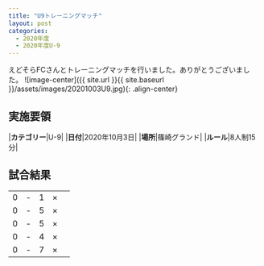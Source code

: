 ```yaml
---
title: "U9トレーニングマッチ"
layout: post
categories:
  - 2020年度
  - 2020年度U-9
---
```


えどそらFCさんとトレーニングマッチを行いました。ありがとうございました。
![image-center]({{ site.url }}{{ site.baseurl }}/assets/images/20201003U9.jpg){: .align-center}

## 実施要領

|**カテゴリー**|U-9|
|**日付**|2020年10月3日|
|**場所**|篠崎グランド|
|**ルール**|8人制15分|

## 試合結果

|    |   |    |         |    |
|:--:|:-:|:--:|:--:|:--------|
|    0| - |   1|×||
|    0| - |   5|×||
|    0| - |   5|×||
|    0| - |   4|×||
|    0| - |   7|×||

